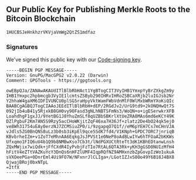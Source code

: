 <h2>Our Public Key for Publishing Merkle Roots to the Bitcoin Blockchain</h2>

<p>
  <code>1HUCBSJeHnkhzrVKVjaVmWg2QtZS1mdfaz</code>
</p>

<h3>Signatures</h3>

We've signed this public key with our <a href="./our-code-signing-key">Code-signing key</a>.


```
-----BEGIN PGP MESSAGE-----
Version: GnuPG/MacGPG2 v2.0.22 (Darwin)
Comment: GPGTools - https://gpgtools.org

owEBpQJa/ZANAwAKAUdITlBlbRbHAct1YgBTogCIT3VyIHB1YmxpYyBrZXkgZm9y
IHB1Ymxpc2hpbmcgb3VyIE1lcmtsZSByb290IHRvIHRoZSBCaXRjb2luIGJsb2Nr
Y2hhaW4gaXM6IDFIVUNCU0plSG5raHpyVktWamFWbVdnMlF0WlMxbWRmYXoKiQIc
BAABCgAGBQJTogCIAAoJEEdITlBlbRbH+dEP/2RGdJv2/UrG9td9+2kONQHwQt7S
092jIb4uB41y5RjxkB8GH0vy9OFasd3gNLhNBTSFmNs3/WoQN+o+igESerwkrXFB
LoahdhgF1gxJJ/9YetBG1J8YhuZmSLf8qUZBbSBKrlXtUeZRA8MAs6md6eKCY49K
DZlPgbuF2Km7AN5S9Rzy5acCHoWKjitZqF46xa7H36Jf+zlatz2De4bO24qk5ej0
ve8Wh31754uEAy0erzNJ7ZCMSiuZP0/i/9zgapqO7Q1f//eM6pYEH7Cs7mCHnVJA
vJdls5ZG0BnQNS8uLz3b0sb3iKpEl9qce5SdK7fd4/V1KNph+GPDC7ORC7jnriqB
KBvbrheIZm+v1ZoT7eMhnAA6EqkgJsJPVSt1e0NeP8oAdBLwIYw6hTFOaA2bKKWs
Ufxqmo1FIQ6uU4b1Q9b8NMBwXso7Cb3t/lNdPGXUCtRteTt3dK1KBhEDtanwLnsh
ZQxMWjix7wiQdk+jFfCXdR4IyPvbjFzTIo7RtAL6QTA3Rk+yKH3gGSD0NUIzMfH4
hFitV4eZTtVAZKuYcY3DnQs6nHFZlUMF4IqpRQfNZ9AMHxnzbZpGovpIzWo1ukuA
sVXOeePGa+0DnrEml4Ui9FO7W/NFxnrJlCLIga+/LGotIZJxS8Oo49Y6B18J4BX8
QjwajBRoj0bxNTpL
=ItfX
-----END PGP MESSAGE-----
```

